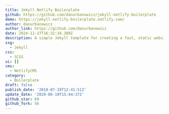 ```yaml
---
title: Jekyll Netlify Boilerplate
github: https://github.com/danurbanowicz/jekyll-netlify-boilerplate
demo: https://jekyll-netlify-boilerplate.netlify.com/
author: danurbanowicz
author_link: https://github.com/danurbanowicz
date: 2024-11-27T16:32:34.380Z
description: A simple Jekyll template for creating a fast, static website on Netlify
ssg:
  - Jekyll
css:
  - SCSS
ui: []
cms:
  - NetlifyCMS
category:
  - Boilerplate
draft: false
publish_date: '2018-07-19T12:41:51Z'
update_date: '2020-06-10T15:44:37Z'
github_star: 69
github_fork: 56
---
```

